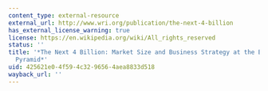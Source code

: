 ```yaml
---
content_type: external-resource
external_url: http://www.wri.org/publication/the-next-4-billion
has_external_license_warning: true
license: https://en.wikipedia.org/wiki/All_rights_reserved
status: ''
title: '*The Next 4 Billion: Market Size and Business Strategy at the Base of the
  Pyramid*'
uid: 425621e0-4f59-4c32-9656-4aea8833d518
wayback_url: ''
---
```

